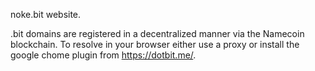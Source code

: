 noke.bit website.

.bit domains are registered in a decentralized manner via the Namecoin blockchain.  To resolve in your browser either use a proxy or install the google chome plugin from https://dotbit.me/.

